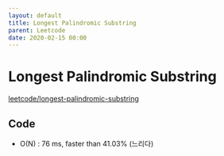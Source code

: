 ```yaml
---
layout: default
title: Longest Palindromic Substring
parent: Leetcode
date: 2020-02-15 00:00
---
```


# Longest Palindromic Substring

[leetcode/longest-palindromic-substring](https://www.leetcode.com/problems/longest-palindromic-substring/)

## Code

- O(N) : 76 ms, faster than 41.03% (느리다)

```python
```
